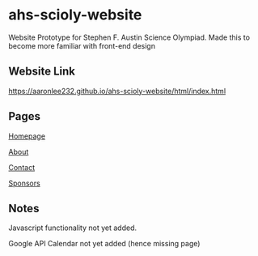 # ahs-scioly-website
Website Prototype for Stephen F. Austin Science Olympiad.
Made this to become more familiar with front-end design

## Website Link
https://aaronlee232.github.io/ahs-scioly-website/html/index.html

## Pages
[Homepage](https://aaronlee232.github.io/ahs-scioly-website/html/index.html)

[About](https://aaronlee232.github.io/ahs-scioly-website/html/about.html)

[Contact](https://aaronlee232.github.io/ahs-scioly-website/html/contact.html)

[Sponsors](https://aaronlee232.github.io/ahs-scioly-website/html/sponsors.html)


## Notes
Javascript functionality not yet added.

Google API Calendar not yet added (hence missing page)

